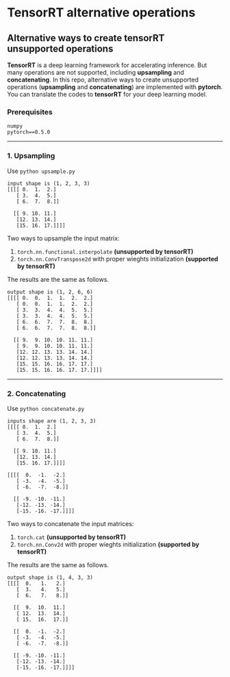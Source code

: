 # TensorRT alternative operations
## Alternative ways to create tensorRT unsupported operations

**TensorRT** is a deep learning framework for accelerating inference. But many operations are not supported, including **upsampling** and **concatenating**. In this repo, alternative ways to create unsupported operations (**upsampling** and **concatenating**) are implemented with **pytorch**. You can translate the codes to **tensorRT** for your deep learning model.

### Prerequisites
```
numpy
pytorch==0.5.0
```

---

### 1. Upsampling

Use `python upsample.py`

```
input shape is (1, 2, 3, 3)
[[[[ 0.  1.  2.]
   [ 3.  4.  5.]
   [ 6.  7.  8.]]

  [[ 9. 10. 11.]
   [12. 13. 14.]
   [15. 16. 17.]]]]
```
Two ways to upsample the input matrix:
1. `torch.nn.functional.interpolate` **(unsupported by tensorRT)**
2. `torch.nn.ConvTranspose2d` with proper wieghts initialization **(supported by tensorRT)**

The results are the same as follows.
```
output shape is (1, 2, 6, 6)
[[[[ 0.  0.  1.  1.  2.  2.]
   [ 0.  0.  1.  1.  2.  2.]
   [ 3.  3.  4.  4.  5.  5.]
   [ 3.  3.  4.  4.  5.  5.]
   [ 6.  6.  7.  7.  8.  8.]
   [ 6.  6.  7.  7.  8.  8.]]

  [[ 9.  9. 10. 10. 11. 11.]
   [ 9.  9. 10. 10. 11. 11.]
   [12. 12. 13. 13. 14. 14.]
   [12. 12. 13. 13. 14. 14.]
   [15. 15. 16. 16. 17. 17.]
   [15. 15. 16. 16. 17. 17.]]]]
```

---

### 2. Concatenating

Use `python concatenate.py`

```
inputs shape are (1, 2, 3, 3)
[[[[ 0.  1.  2.]
   [ 3.  4.  5.]
   [ 6.  7.  8.]]

  [[ 9. 10. 11.]
   [12. 13. 14.]
   [15. 16. 17.]]]]
   
[[[[  0.  -1.  -2.]
   [ -3.  -4.  -5.]
   [ -6.  -7.  -8.]]

  [[ -9. -10. -11.]
   [-12. -13. -14.]
   [-15. -16. -17.]]]]
```

Two ways to concatenate the input matrices:
1. `torch.cat` **(unsupported by tensorRT)**
2. `torch.nn.Conv2d` with proper wieghts initialization **(supported by tensorRT)**

The results are the same as follows.

```
output shape is (1, 4, 3, 3)
[[[[  0.   1.   2.]
   [  3.   4.   5.]
   [  6.   7.   8.]]

  [[  9.  10.  11.]
   [ 12.  13.  14.]
   [ 15.  16.  17.]]

  [[  0.  -1.  -2.]
   [ -3.  -4.  -5.]
   [ -6.  -7.  -8.]]

  [[ -9. -10. -11.]
   [-12. -13. -14.]
   [-15. -16. -17.]]]]
```
